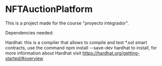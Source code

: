 # NFTAuctionPlatform
This is a project made for the course "proyecto integrador".

Dependencies needed:

Hardhat: this is a compiler that allows to compile and test *.sol smart contracts,
use the command npm install --save-dev hardhat to install, for more information about
Hardhat visit https://hardhat.org/getting-started/#overview


